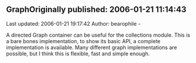 ## GraphOriginally published: 2006-01-21 11:14:43 
Last updated: 2006-01-21 19:17:42 
Author: bearophile - 
 
A directed Graph container can be useful for the collections module. This is a bare bones implementation, to show its basic API, a complete implementation is available. Many different graph implementations are possible, but I think this is  flexible, fast and simple enough.